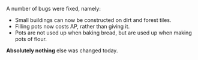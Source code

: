 A number of bugs were fixed, namely:

* Small buildings can now be constructed on dirt and forest tiles.
* Filling pots now costs AP, rather than giving it.
* Pots are not used up when baking bread, but are used up when making pots of flour.

**Absolutely nothing** else was changed today.
